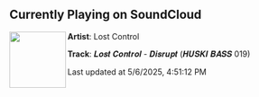 ## Currently Playing on SoundCloud

[<img align="left" width="100" src="https://i1.sndcdn.com/artworks-CtLbx7zUiRL2DSyP-pSGkFA-t500x500.png">](https://soundcloud.com/huskibass/lostcontroldisrupt)

**Artist**: Lost Control 

**Track**: 𝑳𝒐𝒔𝒕 𝑪𝒐𝒏𝒕𝒓𝒐𝒍 - 𝑫𝒊𝒔𝒓𝒖𝒑𝒕 (𝑯𝑼𝑺𝑲𝑰 𝑩𝑨𝑺𝑺 019)

Last updated at 5/6/2025, 4:51:12 PM
